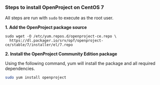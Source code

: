 ### Steps to install OpenProject on CentOS 7

All steps are run with `sudo` to execute as the root user.

**1. Add the OpenProject package source**

```
sudo wget -O /etc/yum.repos.d/openproject-ce.repo \
  https://dl.packager.io/srv/opf/openproject-ce/stable/7/installer/el/7.repo
```

**2. Install the OpenProject Community Edition package**

Using the following command, yum will install the package and all required dependencies.

```bash
sudo yum install openproject
```
